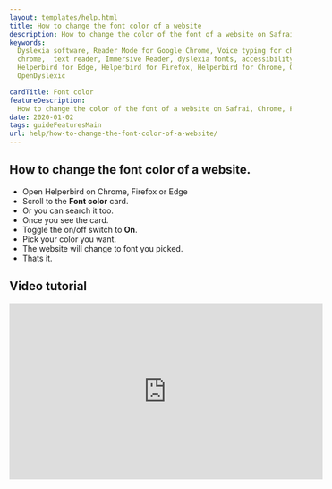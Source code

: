 ```yaml
---
layout: templates/help.html
title: How to change the font color of a website
description: How to change the color of the font of a website on Safrai, Chrome, Firefox or Edge.
keywords:
  Dyslexia software, Reader Mode for Google Chrome, Voice typing for chrome, Text to speech for
  chrome,  text reader, Immersive Reader, dyslexia fonts, accessibility software, dyslexia software,
  Helperbird for Edge, Helperbird for Firefox, Helperbird for Chrome, Opendyslexic for Chrome,
  OpenDyslexic

cardTitle: Font color
featureDescription:
  How to change the color of the font of a website on Safrai, Chrome, Firefox or Edge.
date: 2020-01-02
tags: guideFeaturesMain
url: help/how-to-change-the-font-color-of-a-website/
---
```


## How to change the font color of a website.

- Open Helperbird on Chrome, Firefox or Edge
- Scroll to the **Font color** card.
- Or you can search it too.
- Once you see the card.
- Toggle the on/off switch to **On**.
- Pick your color you want.
- The website will change to font you picked.
- Thats it.


## Video tutorial

<iframe 
  width="560" 
  height="315" 
  src="https://www.youtube.com/embed/NTt-0WAUmog" 
  title="YouTube video player" 
  frameborder="0" 
  allow="accelerometer; autoplay; clipboard-write; encrypted-media; gyroscope; picture-in-picture" 
  allowfullscreen>
</iframe>
